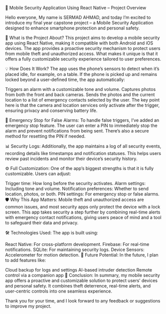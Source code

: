 📢 Mobile Security Application Using React Native – Project Overview

Hello everyone,
My name is SERMAD AHMAD, and today I’m excited to introduce my final year capstone project – a Mobile Security Application designed to enhance smartphone protection and personal safety.

🔑 What is the Project About?
This project aims to develop a mobile security app using React Native, making it compatible with both Android and iOS devices. The app provides a proactive security mechanism to protect users from mobile theft and unauthorized access. What makes it unique is that it offers a fully customizable security experience tailored to user preferences.

💡 How Does It Work?
The app uses the phone’s sensors to detect when it’s placed idle, for example, on a table. If the phone is picked up and remains locked beyond a user-defined time, the app automatically:

Triggers an alarm with a customizable tone and volume.
Captures photos from both the front and back cameras.
Sends the photos and the current location to a list of emergency contacts selected by the user.
The key point here is that the camera and location services only activate after the trigger, ensuring privacy and conserving battery life.

🚨 Emergency Stop for False Alarms:
To handle false triggers, I’ve added an emergency stop feature. The user can enter a PIN to immediately stop the alarm and prevent notifications from being sent. There’s also a secure method for resetting the PIN if needed.

📊 Security Logs:
Additionally, the app maintains a log of all security events, recording details like timestamps and notification statuses. This helps users review past incidents and monitor their device’s security history.

⚙️ Full Customization:
One of the app’s biggest strengths is that it is fully customizable. Users can adjust:

Trigger time: How long before the security activates.
Alarm settings: Including tone and volume.
Notification preferences: Whether to send location, photos, or both.
PIN settings: For emergency stop or false alarms.
🛡️ Why This App Matters:
Mobile theft and unauthorized access are common issues, and most security apps only protect the device with a lock screen. This app takes security a step further by combining real-time alerts with emergency contact notifications, giving users peace of mind and a tool to safeguard their data and privacy.

🛠️ Technologies Used:
The app is built using:

React Native: For cross-platform development.
Firebase: For real-time notifications.
SQLite: For maintaining security logs.
Device Sensors: Accelerometer for motion detection.
🚀 Future Potential:
In the future, I plan to add features like:

Cloud backup for logs and settings
AI-based intruder detection
Remote control via a companion app
🎯 Conclusion:
In summary, my mobile security app offers a proactive and customizable solution to protect users’ devices and personal safety. It combines theft deterrence, real-time alerts, and user-centric controls into one seamless experience.

Thank you for your time, and I look forward to any feedback or suggestions to improve my project.
